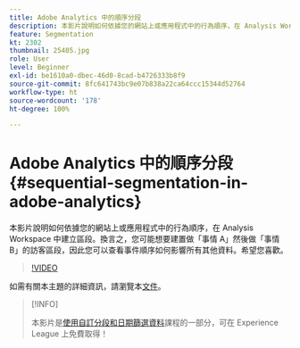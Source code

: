 ```yaml
---
title: Adobe Analytics 中的順序分段
description: 本影片說明如何依據您的網站上或應用程式中的行為順序，在 Analysis Workspace 中建立區段。換言之，您可能想要建置做事情 A 然後做事情 B 的訪客區段，因此您可以查看事件順序如何影響所有其他資料。希望您喜歡。
feature: Segmentation
kt: 2302
thumbnail: 25405.jpg
role: User
level: Beginner
exl-id: be1610a0-dbec-46d0-8cad-b4726333b8f9
source-git-commit: 8fc641743bc9e07b838a22ca64ccc15344d52764
workflow-type: ht
source-wordcount: '178'
ht-degree: 100%

---
```


# Adobe Analytics 中的順序分段 {#sequential-segmentation-in-adobe-analytics}

本影片說明如何依據您的網站上或應用程式中的行為順序，在 Analysis Workspace 中建立區段。換言之，您可能想要建置做「事情 A」然後做「事情 B」的訪客區段，因此您可以查看事件順序如何影響所有其他資料。希望您喜歡。

>[!VIDEO](https://video.tv.adobe.com/v/25405/?quality=12&learn=on)

如需有關本主題的詳細資訊，請瀏覽本[文件](https://experienceleague.adobe.com/docs/analytics/components/segmentation/segmentation-workflow/seg-sequential-build.html?lang=zh-Hant)。

>[!INFO]
>
> 本影片是[使用自訂分段和日期篩選資料](https://experienceleague.adobe.com/?recommended=Analytics-U-1-2021.1.filterdata)課程的一部分，可在 Experience League 上免費取得！
